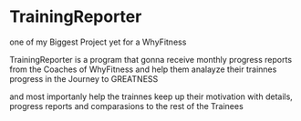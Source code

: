 # TrainingReporter

one of my Biggest Project yet for a WhyFitness

TrainingReporter is a program that gonna receive monthly progress reports from the Coaches of WhyFitness and help them analayze their trainnes progress in the Journey to GREATNESS

and most importanly help the trainnes keep up their motivation with details,  progress reports and comparasions to the rest of the Trainees
